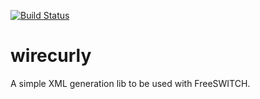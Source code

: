 [![Build Status](https://travis-ci.org/jmesquita/wirecurly.png)](https://travis-ci.org/jmesquita/wirecurly)

wirecurly
=========

A simple XML generation lib to be used with FreeSWITCH.
